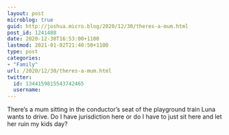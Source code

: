 ```yaml
---
layout: post
microblog: true
guid: http://joshua.micro.blog/2020/12/30/theres-a-mum.html
post_id: 1241488
date: 2020-12-30T16:53:00+1100
lastmod: 2021-01-02T21:40:50+1100
type: post
categories:
- "Family"
url: /2020/12/30/theres-a-mum.html
twitter:
  id: 1344159815543742465
  username: 
---
```

There’s a mum sitting in the conductor’s seat of the playground train Luna wants to drive. Do I have jurisdiction here or do I have to just sit here and let her ruin my kids day?
